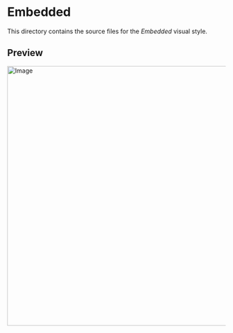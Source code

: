 # Embedded
This directory contains the source files for the *Embedded* visual style.

## Preview
<img width="800" height="600" alt="Image" src="https://github.com/user-attachments/assets/d13e8f85-886b-4a2a-8a2e-3d59d38a3532" />

